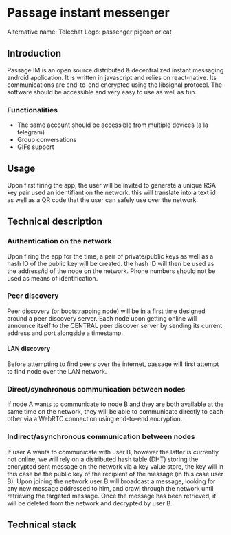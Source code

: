 # Passage instant messenger

Alternative name: Telechat
Logo: passenger pigeon or cat

## Introduction
Passage IM is an open source distributed & decentralized instant messaging android application. It is written in javascript and relies on react-native. Its communications are end-to-end encrypted using the libsignal protocol.
The software should be accessible and very easy to use as well as fun.

### Functionalities
* The same account should be accessible from multiple devices (a la telegram)
* Group conversations
* GIFs support

## Usage
Upon first firing the app, the user will be invited to generate a unique RSA key pair used an identifiant on the network. this will translate into a text id as well as a QR code that the user can safely use over the network.


## Technical description

### Authentication on the network 
Upon firing the app for the time, a pair of private/public keys as well as a hash ID of the public key will be created. the hash ID will then be used as the address/id of the node on the network. Phone numbers should not be used as means of identification.

### Peer discovery
Peer discovery (or bootstrapping node) will be in a first time designed around a peer discovery server. Each node upon getting online will announce itself to the CENTRAL peer discover server by sending its current address and port alongside a timestamp.

#### LAN discovery
Before attempting to find peers over the internet, passage will first attempt to find node over the LAN network.

### Direct/synchronous communication between nodes
If node A wants to communicate to node B and they are both available at the same time on the network, they will be able to communicate directly to each other via a WebRTC connection using end-to-end encryption.

### Indirect/asynchronous communication between nodes
If user A wants to communicate with user B, however the latter is currently not online, we will rely on a distributed hash table (DHT) storing the encrypted sent message on the network via a key value store, the key will in this case be the public key of the recipient of the message (in this case user B). 
Upon joining the network user B will broadcast a message, looking for any new message addressed to him, and crawl through the network until retrieving the targeted message. 
Once the message has been retrieved, it will be deleted from the network and decrypted by user B.

## Technical stack